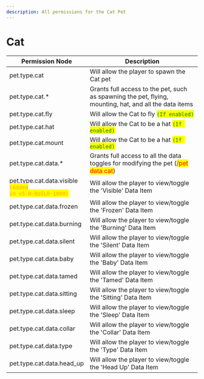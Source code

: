 ```yaml
---
description: All permissions for the Cat Pet
---
```



# Cat
| Permission Node | Description |
| - | - |
| pet.type.cat | Will allow the player to spawn the Cat pet |
| pet.type.cat.* | Grants full access to the pet, such as spawning the pet, flying, mounting, hat, and all the data items |
| pet.type.cat.fly | Will allow the Cat to fly <mark style="color:green;">`(If enabled)`</mark> |
| pet.type.cat.hat | Will allow the Cat to be a hat <mark style="color:green;">`(If enabled)`</mark> |
| pet.type.cat.mount | Will allow the Cat to be a hat <mark style="color:green;">`(If enabled)`</mark> |
| pet.type.cat.data.* | Grants full access to all the data toggles for modifying the pet (<mark style="color:red;">/pet data cat</mark>) |
| pet.type.cat.data.visible<br><mark style="color:orange;"><code>(Added in v5.0-BUILD-1000)</code></mark> | Will allow the player to view/toggle the 'Visible' Data Item |
| pet.type.cat.data.frozen | Will allow the player to view/toggle the 'Frozen' Data Item |
| pet.type.cat.data.burning | Will allow the player to view/toggle the 'Burning' Data Item |
| pet.type.cat.data.silent | Will allow the player to view/toggle the 'Silent' Data Item |
| pet.type.cat.data.baby | Will allow the player to view/toggle the 'Baby' Data Item |
| pet.type.cat.data.tamed | Will allow the player to view/toggle the 'Tamed' Data Item |
| pet.type.cat.data.sitting | Will allow the player to view/toggle the 'Sitting' Data Item |
| pet.type.cat.data.sleep | Will allow the player to view/toggle the 'Sleep' Data Item |
| pet.type.cat.data.collar | Will allow the player to view/toggle the 'Collar' Data Item |
| pet.type.cat.data.type | Will allow the player to view/toggle the 'Type' Data Item |
| pet.type.cat.data.head_up | Will allow the player to view/toggle the 'Head Up' Data Item |

